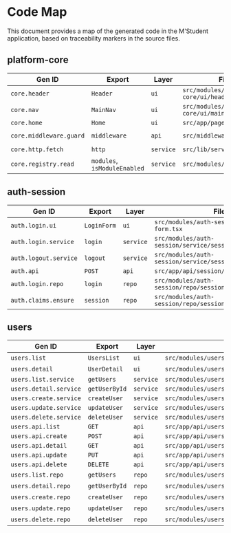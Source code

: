 # Code Map

This document provides a map of the generated code in the M'Student application, based on traceability markers in the source files.

## platform-core

| Gen ID | Export | Layer | File | Routes |
|---|---|---|---|---|
| `core.header` | `Header` | `ui` | `src/modules/platform-core/ui/header.tsx` | - |
| `core.nav` | `MainNav` | `ui` | `src/modules/platform-core/ui/main-nav.tsx` | - |
| `core.home` | `Home` | `ui` | `src/app/page.tsx` | `/` |
| `core.middleware.guard` | `middleware` | `api` | `src/middleware.ts` | `* (excluded)` |
| `core.http.fetch` | `http` | `service` | `src/lib/services/http.ts` | - |
| `core.registry.read` | `modules`, `isModuleEnabled` | `service` | `src/modules/registry.ts` | - |


## auth-session

| Gen ID | Export | Layer | File | Routes |
|---|---|---|---|---|
| `auth.login.ui` | `LoginForm` | `ui` | `src/modules/auth-session/ui/login-form.tsx` | - |
| `auth.login.service` | `login` | `service` | `src/modules/auth-session/service/session.service.ts` | `/api/session/login` |
| `auth.logout.service` | `logout` | `service` | `src/modules/auth-session/service/session.service.ts` | `/api/session/logout` |
| `auth.api` | `POST` | `api` | `src/app/api/session/[action]/route.ts` | `/api/session/*` |
| `auth.login.repo` | `login` | `repo` | `src/modules/auth-session/repo/session.repo.ts` | - |
| `auth.claims.ensure` | `session` | `repo` | `src/modules/auth-session/repo/session.repo.ts` | - |


## users

| Gen ID | Export | Layer | File | Routes |
|---|---|---|---|---|
| `users.list` | `UsersList` | `ui` | `src/modules/users/ui/users-list.tsx` | - |
| `users.detail` | `UserDetail` | `ui` | `src/modules/users/ui/user-detail.tsx` | - |
| `users.list.service` | `getUsers` | `service` | `src/modules/users/service/users.service.ts` | `/api/users` |
| `users.detail.service` | `getUserById` | `service` | `src/modules/users/service/users.service.ts` | `/api/users/:id` |
| `users.create.service` | `createUser` | `service` | `src/modules/users/service/users.service.ts` | `/api/users` |
| `users.update.service` | `updateUser` | `service` | `src/modules/users/service/users.service.ts` | `/api/users/:id` |
| `users.delete.service` | `deleteUser` | `service` | `src/modules/users/service/users.service.ts` | `/api/users/:id` |
| `users.api.list` | `GET` | `api` | `src/app/api/users/route.ts` | `/api/users` |
| `users.api.create` | `POST` | `api` | `src/app/api/users/route.ts` | `/api/users` |
| `users.api.detail`| `GET` | `api` | `src/app/api/users/[id]/route.ts`| `/api/users/:id` |
| `users.api.update`| `PUT` | `api` | `src/app/api/users/[id]/route.ts`| `/api/users/:id` |
| `users.api.delete`| `DELETE` | `api` | `src/app/api/users/[id]/route.ts`| `/api/users/:id` |
| `users.list.repo` | `getUsers` | `repo` | `src/modules/users/repo/users.repo.ts` | - |
| `users.detail.repo`| `getUserById`| `repo` | `src/modules/users/repo/users.repo.ts` | - |
| `users.create.repo` | `createUser` | `repo` | `src/modules/users/repo/users.repo.ts` | - |
| `users.update.repo`| `updateUser`| `repo` | `src/modules/users/repo/users.repo.ts` | - |
| `users.delete.repo`| `deleteUser`| `repo` | `src/modules/users/repo/users.repo.ts` | - |
